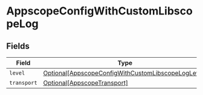 # AppscopeConfigWithCustomLibscopeLog


## Fields

| Field                                                                                                                 | Type                                                                                                                  | Required                                                                                                              | Description                                                                                                           |
| --------------------------------------------------------------------------------------------------------------------- | --------------------------------------------------------------------------------------------------------------------- | --------------------------------------------------------------------------------------------------------------------- | --------------------------------------------------------------------------------------------------------------------- |
| `level`                                                                                                               | [Optional[AppscopeConfigWithCustomLibscopeLogLevel]](../../models/shared/appscopeconfigwithcustomlibscopeloglevel.md) | :heavy_minus_sign:                                                                                                    | N/A                                                                                                                   |
| `transport`                                                                                                           | [Optional[AppscopeTransport]](../../models/shared/appscopetransport.md)                                               | :heavy_minus_sign:                                                                                                    | N/A                                                                                                                   |